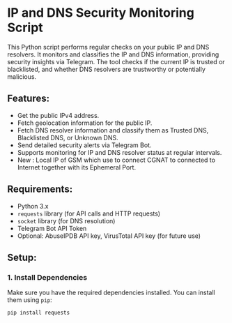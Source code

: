 # IP and DNS Security Monitoring Script

This Python script performs regular checks on your public IP and DNS resolvers. It monitors and classifies the IP and DNS information, providing security insights via Telegram. The tool checks if the current IP is trusted or blacklisted, and whether DNS resolvers are trustworthy or potentially malicious.

## Features:
- Get the public IPv4 address.
- Fetch geolocation information for the public IP.
- Fetch DNS resolver information and classify them as Trusted DNS, Blacklisted DNS, or Unknown DNS.
- Send detailed security alerts via Telegram Bot.
- Supports monitoring for IP and DNS resolver status at regular intervals.
- New : Local IP of GSM which use to connect CGNAT to connected to Internet together with its Ephemeral Port.

## Requirements:
- Python 3.x
- `requests` library (for API calls and HTTP requests)
- `socket` library (for DNS resolution)
- Telegram Bot API Token
- Optional: AbuseIPDB API key, VirusTotal API key (for future use)

## Setup:

### 1. Install Dependencies
Make sure you have the required dependencies installed. You can install them using `pip`:

```bash
pip install requests
